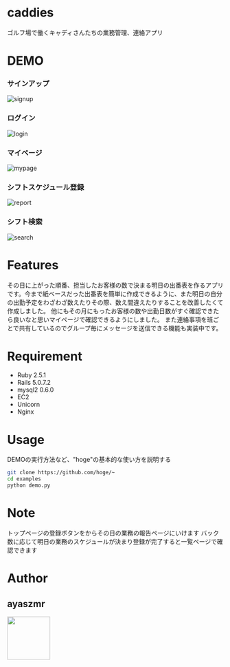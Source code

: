 # caddies

ゴルフ場で働くキャディさんたちの業務管理、連絡アプリ

 
# DEMO

### サインアップ
![signup](https://user-images.githubusercontent.com/56391010/88497129-67e42500-cffa-11ea-9e2e-1c6e9c0e716c.gif)

### ログイン
![login](https://user-images.githubusercontent.com/56391010/88478418-1482c000-cf83-11ea-96a7-6ff55ea576f9.gif)

### マイページ
![mypage](https://user-images.githubusercontent.com/56391010/88497167-7fbba900-cffa-11ea-84af-0444dcba3c9c.gif)

### シフトスケジュール登録
![report](https://user-images.githubusercontent.com/56391010/88497203-9d890e00-cffa-11ea-90c3-8cb13ba48dff.gif)

### シフト検索
![search](https://user-images.githubusercontent.com/56391010/88497221-aed21a80-cffa-11ea-92ab-630388201e3d.gif)

# Features
 
その日に上がった順番、担当したお客様の数で決まる明日の出番表を作るアプリです。今まで紙ベースだった出番表を簡単に作成できるように、また明日の自分の出勤予定をわざわざ数えたりその際、数え間違えたりすることを改善したくて作成しました。 他にもその月にもったお客様の数や出勤日数がすぐ確認できたら良いなと思いマイページで確認できるようにしました。 また連絡事項を班ごとで共有しているのでグループ毎にメッセージを送信できる機能も実装中です。
 
# Requirement
 
* Ruby 2.5.1
* Rails 5.0.7.2
* mysql2 0.6.0
* EC2
* Unicorn
* Nginx


# Usage
 
DEMOの実行方法など、"hoge"の基本的な使い方を説明する
 
```bash
git clone https://github.com/hoge/~
cd examples
python demo.py
```
 
# Note
 
トップページの登録ボタンをからその日の業務の報告ページにいけます
バック数に応じて明日の業務のスケジュールが決まり登録が完了すると一覧ページで確認できます
 
# Author
 
## ayaszmr
<a href="https://github.com/ayaszmr"><img src="https://avatars0.githubusercontent.com/u/56391010?s=460&v=4" height="100px;" /></a>
 
